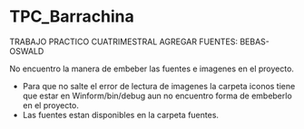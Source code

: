 # TPC_Barrachina
TRABAJO PRACTICO CUATRIMESTRAL
AGREGAR FUENTES: BEBAS-OSWALD

No encuentro la manera de embeber las fuentes e imagenes en el proyecto.
- Para que no salte el error de lectura de imagenes la carpeta iconos tiene que estar en Winform/bin/debug aun no encuentro forma de embeberlo en el proyecto.
- Las fuentes estan disponibles en la carpeta fuentes.

